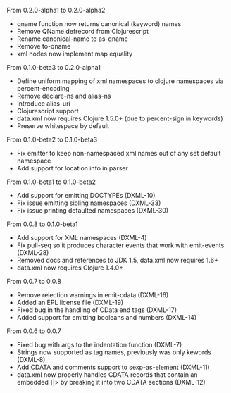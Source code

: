 From 0.2.0-alpha1 to 0.2.0-alpha2
- qname function now returns canonical (keyword) names
- Remove QName defrecord from Clojurescript
- Rename canonical-name to as-qname
- Remove to-qname
- xml nodes now implement map equality

From 0.1.0-beta3 to 0.2.0-alpha1
- Define uniform mapping of xml namespaces to clojure namespaces via percent-encoding
- Remove declare-ns and alias-ns
- Introduce alias-uri
- Clojurescript support
- data.xml now requires Clojure 1.5.0+ (due to percent-sign in keywords)
- Preserve whitespace by default

From 0.1.0-beta2 to 0.1.0-beta3
- Fix emitter to keep non-namespaced xml names out of any set default namespace
- Add support for location info in parser

From 0.1.0-beta1 to 0.1.0-beta2
- Add support for emitting DOCTYPEs (DXML-10)
- Fix issue emitting sibling namespaces (DXML-33)
- Fix issue printing defaulted namespaces (DXML-30)

From 0.0.8 to 0.1.0-beta1
- Add support for XML namespaces (DXML-4)
- Fix pull-seq so it produces character events that work with emit-events (DXML-28)
- Removed docs and references to JDK 1.5, data.xml now requires 1.6+
- data.xml now requires Clojure 1.4.0+

From 0.0.7 to 0.0.8
- Remove relection warnings in emit-cdata (DXML-16)
- Added an EPL license file (DXML-19)
- Fixed bug in the handling of CData end tags (DXML-17)
- Added support for emitting booleans and numbers (DXML-14)

From 0.0.6 to 0.0.7
- Fixed bug with args to the indentation function (DXML-7)
- Strings now supported as tag names, previously was only kewords (DXML-8)
- Add CDATA and comments support to sexp-as-element (DXML-11)
- data.xml now properly handles CDATA records that contain an embedded ]]>
  by breaking it into two CDATA sections (DXML-12)
